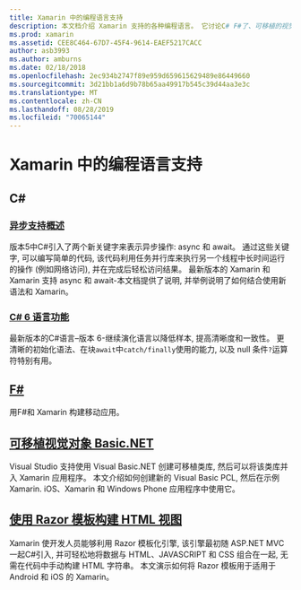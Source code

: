 ```yaml
---
title: Xamarin 中的编程语言支持
description: 本文档介绍 Xamarin 支持的各种编程语言。 它讨论C# F#了、可移植的视觉 Basic.NET 和 Razor 模板。
ms.prod: xamarin
ms.assetid: CEE8C464-67D7-45F4-9614-EAEF5217CACC
author: asb3993
ms.author: amburns
ms.date: 02/18/2018
ms.openlocfilehash: 2ec934b2747f89e959d659615629489e86449660
ms.sourcegitcommit: 3d21bb1a6d9b78b65aa49917b545c39d44aa3e3c
ms.translationtype: MT
ms.contentlocale: zh-CN
ms.lasthandoff: 08/28/2019
ms.locfileid: "70065144"
---
```

# <a name="programming-language-support-in-xamarin"></a>Xamarin 中的编程语言支持

## <a name="c"></a>C\#

### <a name="async-support-overviewcross-platformplatformasyncmd"></a>[异步支持概述](~/cross-platform/platform/async.md)

版本5中C#引入了两个新关键字来表示异步操作: async 和 await。 通过这些关键字, 可以编写简单的代码, 该代码利用任务并行库来执行另一个线程中长时间运行的操作 (例如网络访问), 并在完成后轻松访问结果。 最新版本的 Xamarin 和 Xamarin 支持 async 和 await-本文档提供了说明, 并举例说明了如何结合使用新语法和 Xamarin。

### <a name="c-6-language-featurescross-platformplatformcsharp-sixmd"></a>[C# 6 语言功能](~/cross-platform/platform/csharp-six.md)

最新版本的C#语言–版本 6-继续演化语言以降低样本, 提高清晰度和一致性。 更清晰的初始化语法、在块`await`中`catch/finally`使用的能力, 以及 null 条件`?`运算符特别有用。

## <a name="ffsharpindexmd"></a>[F#](fsharp/index.md)

用F#和 Xamarin 构建移动应用。

## <a name="portable-visual-basicnetcross-platformplatformvisual-basicindexmd"></a>[可移植视觉对象 Basic.NET](~/cross-platform/platform/visual-basic/index.md)

Visual Studio 支持使用 Visual Basic.NET 创建可移植类库, 然后可以将该类库并入 Xamarin 应用程序。 本文介绍如何创建新的 Visual Basic PCL, 然后在示例 Xamarin. iOS、Xamarin 和 Windows Phone 应用程序中使用它。

## <a name="building-html-views-using-razor-templatescross-platformplatformrazor-html-templatesindexmd"></a>[使用 Razor 模板构建 HTML 视图](~/cross-platform/platform/razor-html-templates/index.md)

Xamarin 使开发人员能够利用 Razor 模板化引擎, 该引擎最初随 ASP.NET MVC 一起C#引入, 并可轻松地将数据与 HTML、JAVASCRIPT 和 CSS 组合在一起, 无需在代码中手动构建 HTML 字符串。
本文演示如何将 Razor 模板用于适用于 Android 和 iOS 的 Xamarin。
